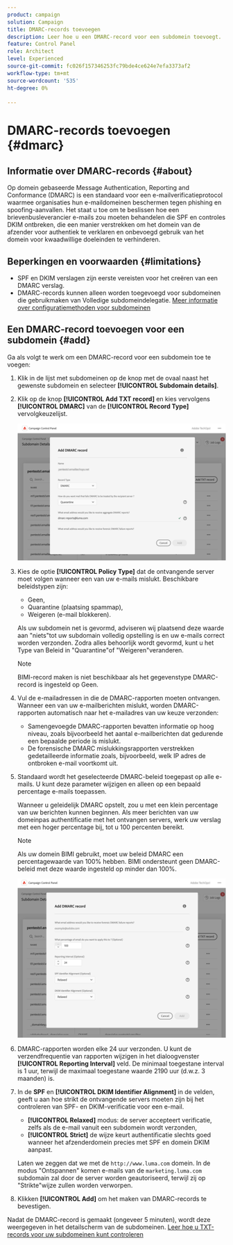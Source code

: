 ```yaml
---
product: campaign
solution: Campaign
title: DMARC-records toevoegen
description: Leer hoe u een DMARC-record voor een subdomein toevoegt.
feature: Control Panel
role: Architect
level: Experienced
source-git-commit: fc026f157346253fc79bde4ce624e7efa3373af2
workflow-type: tm+mt
source-wordcount: '535'
ht-degree: 0%

---
```



# DMARC-records toevoegen {#dmarc}

## Informatie over DMARC-records {#about}

Op domein gebaseerde Message Authentication, Reporting and Conformance (DMARC) is een standaard voor een e-mailverificatieprotocol waarmee organisaties hun e-maildomeinen beschermen tegen phishing en spoofing-aanvallen. Het staat u toe om te beslissen hoe een brievenbusleverancier e-mails zou moeten behandelen die SPF en controles DKIM ontbreken, die een manier verstrekken om het domein van de afzender voor authentiek te verklaren en onbevoegd gebruik van het domein voor kwaadwillige doeleinden te verhinderen.

## Beperkingen en voorwaarden {#limitations}

* SPF en DKIM verslagen zijn eerste vereisten voor het creëren van een DMARC verslag.
* DMARC-records kunnen alleen worden toegevoegd voor subdomeinen die gebruikmaken van Volledige subdomeindelegatie. [Meer informatie over configuratiemethoden voor subdomeinen](subdomains-branding.md#subdomain-delegation-methods)

## Een DMARC-record toevoegen voor een subdomein {#add}

Ga als volgt te werk om een DMARC-record voor een subdomein toe te voegen:

1. Klik in de lijst met subdomeinen op de knop met de ovaal naast het gewenste subdomein en selecteer **[!UICONTROL Subdomain details]**.

1. Klik op de knop **[!UICONTROL Add TXT record]** en kies vervolgens **[!UICONTROL DMARC]** van de **[!UICONTROL Record Type]** vervolgkeuzelijst.

   ![](assets/dmarc-add.png)

1. Kies de optie **[!UICONTROL Policy Type]** dat de ontvangende server moet volgen wanneer een van uw e-mails mislukt. Beschikbare beleidstypen zijn:

   * Geen,
   * Quarantine (plaatsing spammap),
   * Weigeren (e-mail blokkeren).

   Als uw subdomein net is gevormd, adviseren wij plaatsend deze waarde aan &quot;niets&quot;tot uw subdomain volledig opstelling is en uw e-mails correct worden verzonden. Zodra alles behoorlijk wordt gevormd, kunt u het Type van Beleid in &quot;Quarantine&quot;of &quot;Weigeren&quot;veranderen.

   >[!NOTE]
   >
   > BIMI-record maken is niet beschikbaar als het gegevenstype DMARC-record is ingesteld op Geen.

1. Vul de e-mailadressen in die de DMARC-rapporten moeten ontvangen. Wanneer een van uw e-mailberichten mislukt, worden DMARC-rapporten automatisch naar het e-mailadres van uw keuze verzonden:

   * Samengevoegde DMARC-rapporten bevatten informatie op hoog niveau, zoals bijvoorbeeld het aantal e-mailberichten dat gedurende een bepaalde periode is mislukt.
   * De forensische DMARC mislukkingsrapporten verstrekken gedetailleerde informatie zoals, bijvoorbeeld, welk IP adres de ontbroken e-mail voortkomt uit.

1. Standaard wordt het geselecteerde DMARC-beleid toegepast op alle e-mails. U kunt deze parameter wijzigen en alleen op een bepaald percentage e-mails toepassen.

   Wanneer u geleidelijk DMARC opstelt, zou u met een klein percentage van uw berichten kunnen beginnen. Als meer berichten van uw domeinpas authentificatie met het ontvangen servers, werk uw verslag met een hoger percentage bij, tot u 100 percenten bereikt.

   >[!NOTE]
   >
   >Als uw domein BIMI gebruikt, moet uw beleid DMARC een percentagewaarde van 100% hebben. BIMI ondersteunt geen DMARC-beleid met deze waarde ingesteld op minder dan 100%.

   ![](assets/dmarc-add2.png)

1. DMARC-rapporten worden elke 24 uur verzonden. U kunt de verzendfrequentie van rapporten wijzigen in het dialoogvenster **[!UICONTROL Reporting Interval]** veld. De minimaal toegestane interval is 1 uur, terwijl de maximaal toegestane waarde 2190 uur (d.w.z. 3 maanden) is.

1. In de **SPF** en **[!UICONTROL DKIM Identifier Alignment]** in de velden, geeft u aan hoe strikt de ontvangende servers moeten zijn bij het controleren van SPF- en DKIM-verificatie voor een e-mail.

   * **[!UICONTROL Relaxed]** modus: de server accepteert verificatie, zelfs als de e-mail vanuit een subdomein wordt verzonden,
   * **[!UICONTROL Strict]** de wijze keurt authentificatie slechts goed wanneer het afzenderdomein precies met SPF en domein DKIM aanpast.

   Laten we zeggen dat we met de `http://www.luma.com` domein. In de modus &quot;Ontspannen&quot; komen e-mails van de `marketing.luma.com` subdomain zal door de server worden geautoriseerd, terwijl zij op &quot;Strikte&quot;wijze zullen worden verworpen.

1. Klikken **[!UICONTROL Add]** om het maken van DMARC-records te bevestigen.

Nadat de DMARC-record is gemaakt (ongeveer 5 minuten), wordt deze weergegeven in het detailscherm van de subdomeinen. [Leer hoe u TXT-records voor uw subdomeinen kunt controleren](gs-txt-records.md#monitor)